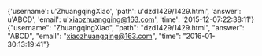 {'username': u'ZhuangqingXiao', 'path': u'dzd1429/1429.html', 'answer': u'ABCD', 'email': u'xiaozhuangqing@163.com', 'time': '2015-12-07:22:38:11'}
{"username": "ZhuangqingXiao", "path": "dzd1429/1429.html", "answer": "ABCD", "email": "xiaozhuangqing@163.com", "time": "2016-01-30:13:19:41"}